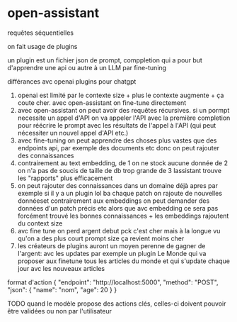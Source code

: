 # open-assistant


requêtes séquentielles 


on fait usage de plugins 

un plugin est un fichier json de prompt, comppletion
qui a pour but d'apprendre une api ou autre à un LLM par fine-tuning 


différances avc openai plugins pour chatgpt
1. openai est limité par le contexte size + plus le contexte augmente + ça coute cher. avec open-assistant on fine-tune directement
2. avec open-assistant on peut avoir des requêtes récursives. si un pormpt necessite un appel d'API on va appeler l'API avec la première completion pour réécrire le prompt avec les résultats de l'appel à l'API (qui peut nécessiter un nouvel appel d'API etc.)
3. avec fine-tuning on peut apprendre des choses plus vastes que des endpoints api, par exemple des documents etc donc on peut rajouter des connaissances 
4. contrairement au text embedding, de 1 on ne stock aucune donnée de 2 on n'a pas de soucis de taille de db trop grande de 3 lassistant trouve les "rapports" plus efficacement
5. on peut rajouter des connaissances dans un domaine déjà apres par exemple si il y a un plugin lol ba chaque patch on rajoute de nouvelles donnéeset contrairement aux embeddings on peut demander des données d'un patch précis etc alors que avc embedding ce sera pas forcément trouvé les bonnes connaissances + les embeddings rajoutent du context size
6. avc fine tune on perd argent debut pck c'est cher mais à la longue vu qu'on a des plus court prompt size ça revient moins cher
7. les créateurs de plugins auront un moyen perenne de gagner de l'argent: avc les updates par exemple un plugin Le Monde qui va proposer aux finetune tous les articles du monde et qui s'update chaque jour avc les nouveaux articles


format d'action
{
    "endpoint": "http://localhost:5000",
    "method": "POST",
    "json": {
        "name": "nom",
        "age": 20
    }
}


TODO quand le modèle propose des actions clés, celles-ci doivent pouvoir être validées ou non par l'utilisateur